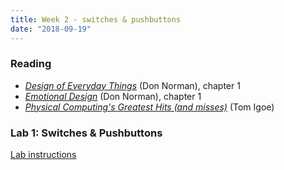 ```yaml
---
title: Week 2 - switches & pushbuttons
date: "2018-09-19"
---
```


### Reading

- [_Design of Everyday Things_](http://www.nixdell.com/classes/HCI-and-Design-Spring-2017/The-Design-of-Everyday-Things-Revised-and-Expanded-Edition.pdf) (Don Norman), chapter 1
- [_Emotional Design_](http://www.jnd.org/dn.mss/emotion_design_at.html) (Don Norman), chapter 1
- [_Physical Computing's Greatest Hits (and misses)_](http://www.tigoe.net/blog/category/physicalcomputing/176/) (Tom Igoe)

### Lab 1: Switches & Pushbuttons

[Lab instructions](https://itp.nyu.edu/physcomp/labs/labs-electronics/switches/)
